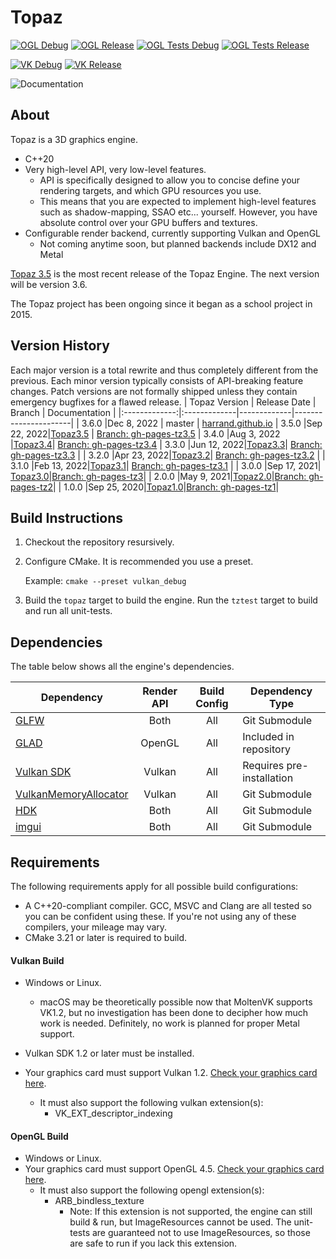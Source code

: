 # Topaz

[![OGL Debug](https://github.com/Harrand/Topaz/actions/workflows/codebuild_opengl_debug.yml/badge.svg)](https://github.com/Harrand/Topaz/actions/workflows/codebuild_opengl_debug.yml)
[![OGL Release](https://github.com/Harrand/Topaz/actions/workflows/codebuild_opengl_release.yml/badge.svg)](https://github.com/Harrand/Topaz/actions/workflows/codebuild_opengl_release.yml)
[![OGL Tests Debug](https://github.com/Harrand/Topaz/actions/workflows/unittests_opengl_debug.yml/badge.svg)](https://github.com/Harrand/Topaz/actions/workflows/unittests_opengl_debug.yml)
[![OGL Tests Release](https://github.com/Harrand/Topaz/actions/workflows/unittests_opengl_release.yml/badge.svg)](https://github.com/Harrand/Topaz/actions/workflows/unittests_opengl_release.yml)


[![VK Debug](https://github.com/Harrand/Topaz/actions/workflows/codebuild_vulkan_debug.yml/badge.svg)](https://github.com/Harrand/Topaz/actions/workflows/codebuild_vulkan_debug.yml)
[![VK Release](https://github.com/Harrand/Topaz/actions/workflows/codebuild_vulkan_release.yml/badge.svg)](https://github.com/Harrand/Topaz/actions/workflows/codebuild_vulkan_release.yml)

![Documentation](https://github.com/Harrand/Topaz/actions/workflows/documentation.yml/badge.svg)

## About

 Topaz is a 3D graphics engine.
 * C++20
 * Very high-level API, very low-level features.
	* API is specifically designed to allow you to concise define your rendering targets, and which GPU resources you use.
	* This means that you are expected to implement high-level features such as shadow-mapping, SSAO etc... yourself. However, you have absolute control over your GPU buffers and textures.
 * Configurable render backend, currently supporting Vulkan and OpenGL
	* Not coming anytime soon, but planned backends include DX12 and Metal
 
 [Topaz 3.5](https://github.com/Harrand/Topaz/tree/Topaz3.5) is the most recent release of the Topaz Engine. The next version will be version 3.6.

The Topaz project has been ongoing since it began as a school project in 2015.

## Version History
Each major version is a total rewrite and thus completely different from the previous. Each minor version typically consists of API-breaking feature changes. Patch versions are not formally shipped unless they contain emergency bugfixes for a flawed release.
| Topaz Version | Release Date | Branch      | Documentation        |
|:-------------:|:-------------|-------------|----------------------|
| 3.6.0			|Dec 8, 2022  |	master	 | [harrand.github.io](https://harrand.github.io/Topaz/)
| 3.5.0			|Sep 22, 2022|[Topaz3.5](https://github.com/Harrand/Topaz/tree/Topaz3.5)	 | [Branch: gh-pages-tz3.5](https://github.com/Harrand/Topaz/tree/gh-pages-tz3.5)
| 3.4.0			|Aug 3, 2022 |[Topaz3.4](https://github.com/Harrand/Topaz/tree/Topaz3.4)| [Branch: gh-pages-tz3.4](https://github.com/Harrand/Topaz/tree/gh-pages-tz3.4)
| 3.3.0           |Jun 12, 2022|[Topaz3.3](https://github.com/Harrand/Topaz/tree/Topaz3.3)| [Branch: gh-pages-tz3.3](https://github.com/Harrand/Topaz/tree/gh-pages-tz3.3) |
| 3.2.0           |Apr 23, 2022|[Topaz3.2](https://github.com/Harrand/Topaz/tree/Topaz3.2)| [Branch: gh-pages-tz3.2](https://github.com/Harrand/Topaz/tree/gh-pages-tz3.2) |
| 3.1.0           |Feb 13, 2022|[Topaz3.1](https://github.com/Harrand/Topaz/tree/Topaz3.1)| [Branch: gh-pages-tz3.1](https://github.com/Harrand/Topaz/tree/gh-pages-tz3.1) |
| 3.0.0           |Sep 17, 2021| [Topaz3.0](https://github.com/Harrand/Topaz/tree/Topaz3.0)|[Branch: gh-pages-tz3](https://github.com/Harrand/Topaz/tree/gh-pages-tz3)|
| 2.0.0           |May 9, 2021|[Topaz2.0](https://github.com/Harrand/Topaz/tree/Topaz2.0)|[Branch: gh-pages-tz2](https://github.com/Harrand/Topaz/tree/gh-pages-tz2)|
| 1.0.0            |Sep 25, 2020|[Topaz1.0](https://github.com/Harrand/Topaz/tree/Topaz1.0)|[Branch: gh-pages-tz1](https://github.com/Harrand/Topaz/tree/gh-pages-tz1)|

## Build Instructions
1. Checkout the repository resursively.
2. Configure CMake. It is recommended you use a preset.
	
	Example:  `cmake --preset vulkan_debug`
3. Build the `topaz` target to build the engine. Run the `tztest` target to build and run all unit-tests.

## Dependencies
The table below shows all the engine's dependencies.

| Dependency                                      |  Render API	 | Build Config  | Dependency Type |
|-------------------------------------------------|:------------:|:-------------:|-----------------|
[GLFW](https://www.glfw.org/)                      | Both   | All       | Git Submodule
|[GLAD](https://github.com/Dav1dde/glad)           | OpenGL | All       | Included in repository
|[Vulkan SDK](https://www.lunarg.com/vulkan-sdk/)  | Vulkan | All       | Requires pre-installation
|[VulkanMemoryAllocator](https://github.com/GPUOpen-LibrariesAndSDKs/VulkanMemoryAllocator)| Vulkan | All       | Git Submodule
|[HDK](https://github.com/Harrand/HDK)| Both   | All      | Git Submodule
[imgui](https://github.com/ocornut/imgui)          | Both   | All    | Git Submodule

## Requirements
The following requirements apply for all possible build configurations:
* A C++20-compliant compiler. GCC, MSVC and Clang are all tested so you can be confident using these. If you're not using any of these compilers, your mileage may vary.
* CMake 3.21 or later is required to build.
#### Vulkan Build
* Windows or Linux.
	* macOS may be theoretically possible now that MoltenVK supports VK1.2, but no investigation has been done to decipher how much work is needed. Definitely, no work is planned for proper Metal support.
* Vulkan SDK 1.2 or later must be installed.

* Your graphics card must support Vulkan 1.2. [Check your graphics card here](https://vulkan.gpuinfo.org/).
	* It must also support the following vulkan extension(s):
		- VK_EXT_descriptor_indexing
#### OpenGL Build
* Windows or Linux.
* Your graphics card must support OpenGL 4.5. [Check your graphics card here](https://opengl.gpuinfo.org/).
	* It must also support the following opengl extension(s):
		- ARB_bindless_texture
			* Note: If this extension is not supported, the engine can still build & run, but ImageResources cannot be used. The unit-tests are guaranteed not to use ImageResources, so those are safe to run if you lack this extension.
